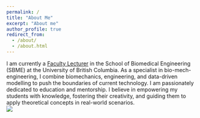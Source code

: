 ```yaml
---
permalink: /
title: "About Me"
excerpt: "About me"
author_profile: true
redirect_from: 
  - /about/
  - /about.html
---
```

I am currently a [Faculty Lecturer](https://bme.ubc.ca/?directory=pawel-kudzia) in the School of Biomedical Engineering (SBME) at the University of British Columbia. As a specialist in bio-mech-engineering, I combine biomechanics, engineering, and data-driven modelling to push the boundaries of current technology. I am passionately dedicated to education and mentorship. I believe in empowering my students with knowledge, fostering their creativity, and guiding them to apply theoretical concepts in real-world scenarios.\
<img src="{{https://https://pkudzia.github.io/}}/images/exosuit.png" style="display: block; margin: auto;" />






